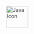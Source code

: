 
<img src="https://github.com/Ignacio-Trottaa/Ignacio-Trottaa/assets/146495363/464bad76-d31d-42f6-943a-ba9c4ecfc5e0" alt="Java Icon" width="60" height="60">
 <!--
<img src="https://github.com/Ignacio-Trottaa/Ignacio-Trottaa/assets/146495363/30ee6571-2468-4f5b-88d3-46b00c4092a3" alt="Spring Boot Icon" width="60" height="60">
 <!--
-->

